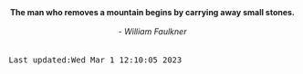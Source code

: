 
<div align="center"><b><span>The man who removes a mountain begins by carrying away small stones.</span></b><br><br><i> - William Faulkner</i></div>
<br><br><kbd>Last updated:Wed Mar  1 12:10:05 2023</kbd>